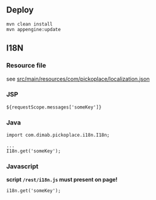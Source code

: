 ## Deploy

```
mvn clean install
mvn appengine:update
```


## I18N

### Resource file
see [src/main/resources/com/pickoplace/localization.json](src/main/resources/com/pickoplace/localization.json)

### JSP
```
${requestScope.messages['someKey']}
```

### Java
```
import com.dimab.pickoplace.i18n.I18n;

...
I18n.get('someKey');
```

### Javascript
**script `/rest/i18n.js` must present on page!**

```
i18n.get('someKey');
```